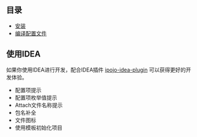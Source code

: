 ## 目录

* [安装](install.md)
* [编译配置文件](configuration.md)

## 使用IDEA

如果你使用IDEA进行开发，配合IDEA插件 [ipojo-idea-plugin](https://github.com/guyi-maple/ipojo-idea-plugin) 可以获得更好的开发体验。

* 配置项提示
* 配置项枚举值提示
* Attach文件名称提示
* 包名补全
* 文件图标
* 使用模板初始化项目
